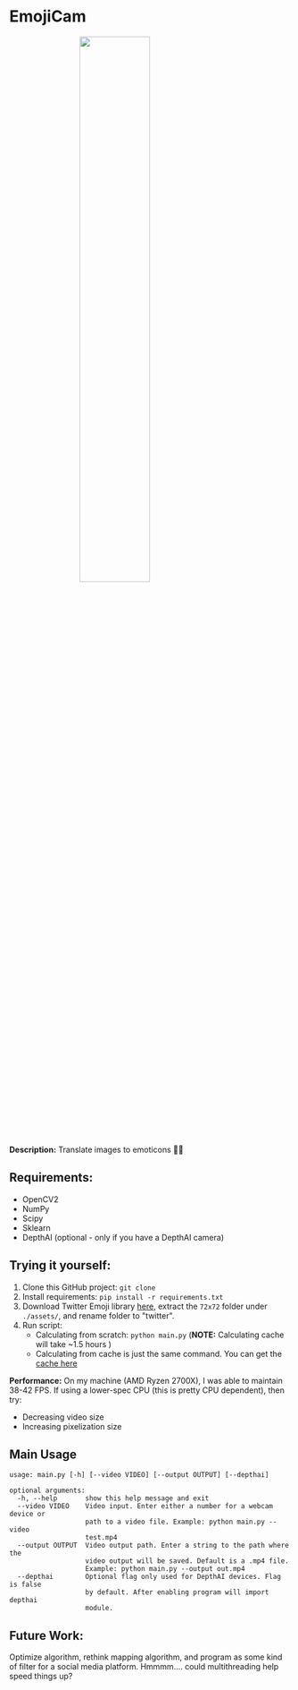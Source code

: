 # EmojiCam

<img src='thumbnail.gif' style="display: block; margin-left: auto; margin-right: auto; width: 50%;">
<br>

**Description:** Translate images to emoticons 👏😌

## Requirements:
- OpenCV2
- NumPy
- Scipy
- Sklearn
- DepthAI (optional - only if you have a DepthAI camera)

## Trying it yourself:

1. Clone this GitHub project: `git clone `
2. Install requirements: `pip install -r requirements.txt`
3. Download Twitter Emoji library [here](https://github.com/twitter/twemoji/archive/refs/heads/master.zip), extract the `72x72` folder under `./assets/`, and rename folder to "twitter".
4. Run script:
    * Calculating from scratch: `python main.py` (**NOTE:** Calculating cache will take ~1.5 hours )
    * Calculating from cache is just the same command. You can get the [cache here](https://drive.google.com/file/d/1I6Y5ihons7G3wFlIW5tosuAgPTbC5GtT/view?usp=sharing)
    
**Performance:** On my machine (AMD Ryzen 2700X), I was able to maintain 38-42 FPS. If using a lower-spec CPU (this is pretty CPU dependent), then try:
   - Decreasing video size
   - Increasing pixelization size

## Main Usage

```
usage: main.py [-h] [--video VIDEO] [--output OUTPUT] [--depthai]

optional arguments:
  -h, --help       show this help message and exit
  --video VIDEO    Video input. Enter either a number for a webcam device or
                   path to a video file. Example: python main.py --video
                   test.mp4
  --output OUTPUT  Video output path. Enter a string to the path where the
                   video output will be saved. Default is a .mp4 file.
                   Example: python main.py --output out.mp4
  --depthai        Optional flag only used for DepthAI devices. Flag is false
                   by default. After enabling program will import depthai
                   module.
```

## Future Work:

Optimize algorithm, rethink mapping algorithm, and program as some kind of filter for a social media platform.
Hmmmm.... could multithreading help speed things up?
